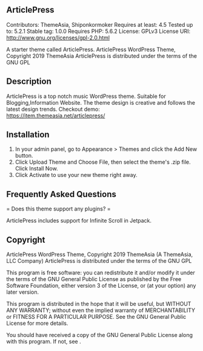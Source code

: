 ## ArticlePress 

Contributors: ThemeAsia, Shiponkormoker
Requires at least: 4.5
Tested up to: 5.2.1
Stable tag: 1.0.0
Requires PHP: 5.6.2
License: GPLv3
License URI: http://www.gnu.org/licenses/gpl-2.0.html

A starter theme called ArticlePress.
ArticlePress WordPress Theme, Copyright 2019 ThemeAsia
ArticlePress is distributed under the terms of the GNU GPL


## Description 

ArticlePress is a top notch music WordPress theme. Suitable for Blogging,Information Website. The theme design is creative and follows the latest design trends. Checkout demo: https://item.themeasia.net/articlepress/


## Installation 

1. In your admin panel, go to Appearance > Themes and click the Add New button.
2. Click Upload Theme and Choose File, then select the theme's .zip file. Click Install Now.
3. Click Activate to use your new theme right away.


## Frequently Asked Questions 

= Does this theme support any plugins? =

ArticlePress includes support for Infinite Scroll in Jetpack.




## Copyright 

ArticlePress WordPress Theme, Copyright 2019 ThemeAsia (A ThemeAsia, LLC Company)
ArticlePress is distributed under the terms of the GNU GPL

This program is free software: you can redistribute it and/or modify it under the terms of the GNU General Public License as published by the Free Software Foundation, either version 3 of the License, or (at your option) any later version.

This program is distributed in the hope that it will be useful, but WITHOUT ANY WARRANTY; without even the implied warranty of MERCHANTABILITY or FITNESS FOR A PARTICULAR PURPOSE. See the GNU General Public License for more details.

You should have received a copy of the GNU General Public License
along with this program.  If not, see .